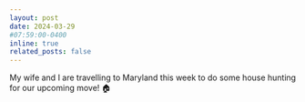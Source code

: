 ```yaml
---
layout: post
date: 2024-03-29 
#07:59:00-0400
inline: true
related_posts: false
---
```


My wife and I are travelling to Maryland this week to do some house hunting for our upcoming move! :house: